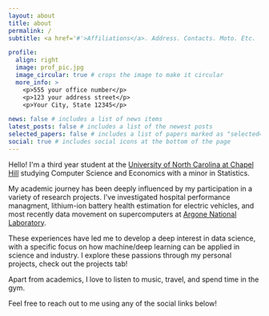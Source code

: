 ```yaml
---
layout: about
title: about
permalink: /
subtitle: <a href='#'>Affiliations</a>. Address. Contacts. Moto. Etc.

profile:
  align: right
  image: prof_pic.jpg
  image_circular: true # crops the image to make it circular
  more_info: >
    <p>555 your office number</p>
    <p>123 your address street</p>
    <p>Your City, State 12345</p>

news: false # includes a list of news items
latest_posts: false # includes a list of the newest posts
selected_papers: false # includes a list of papers marked as "selected={true}"
social: true # includes social icons at the bottom of the page
---
```


Hello! I'm a third year student at the [University of North Carolina at Chapel Hill](https://www.unc.edu/) studying Computer Science and Economics with a minor in Statistics.

My academic journey has been deeply influenced by my participation in a variety of research projects. I've investigated hospital performance managment, lithium-ion battery health estimation for electric vehicles, and most recently data movement on supercomputers at [Argone National Laboratory](https://www.anl.gov/).

These experiences have led me to develop a deep interest in data science, with a specific focus on how machine/deep learning can be applied in science and industry. I explore these passions through my personal projects, check out the projects tab!

Apart from academics, I love to listen to music, travel, and spend time in the gym.

Feel free to reach out to me using any of the social links below!
